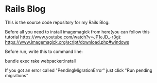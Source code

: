 # Rails Blog 

This is the source code repository for my Rails Blog.

Before all you need to install imagemagick from here(you can follow this tutorial https://www.youtube.com/watch?v=JP1eJD_-r3g):
https://www.imagemagick.org/script/download.php#windows

Before run, write this to command line:

bundle exec rake webpacker:install


If you got an error called "PendingMigrationError" just click "Run pending migrations"
